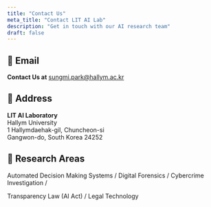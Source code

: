 ```yaml
---
title: "Contact Us"
meta_title: "Contact LIT AI Lab"
description: "Get in touch with our AI research team"
draft: false
---
```


## 📧 Email

**Contact Us at** sungmi.park@hallym.ac.kr  

## 📍 Address

**LIT AI Laboratory**  
Hallym University  
1 Hallymdaehak-gil, Chuncheon-si  
Gangwon-do, South Korea 24252

## 🔬 Research Areas
Automated Decision Making Systems / Digital Forensics / Cybercrime Investigation /

Transparency Law (AI Act) / Legal Technology